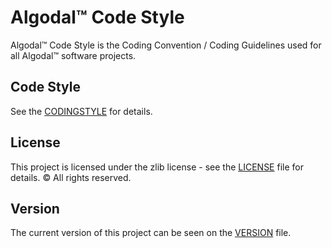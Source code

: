 # Algodal™ Code Style
Algodal™ Code Style is the Coding Convention / Coding Guidelines used for all Algodal™ software projects.

## Code Style
See the [CODINGSTYLE](CODINGSTYLE.md) for details.

## License
This project is licensed under the zlib license - see the [LICENSE](LICENSE) file for details.
© All rights reserved.

## Version
The current version of this project can be seen on the [VERSION](VERSION.md) file.

<br/><br/>
